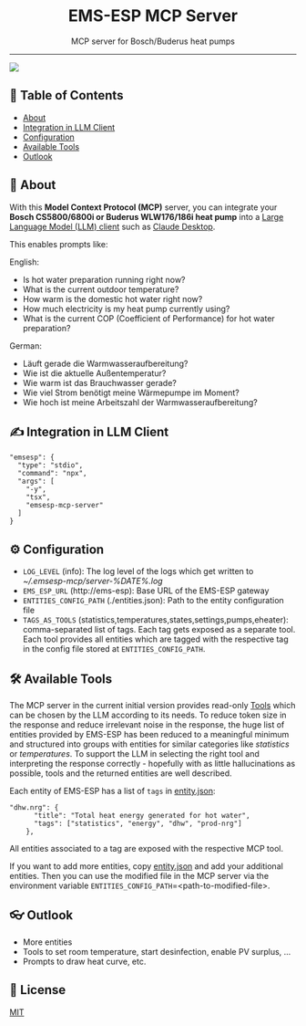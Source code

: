 <h1 align="center">EMS-ESP MCP Server</h1>

<p align="center">MCP server for Bosch/Buderus heat pumps</p>

---

![](https://i.ibb.co/G4qzST84/claude-desktop-dhw-cop.gif)

## 📔 Table of Contents

- [About](#-about)
- [Integration in LLM Client](#️-integration-in-llm-client)
- [Configuration](#️-configuration)
- [Available Tools](#️-available-tools)
- [Outlook](#outlook)

## 🚀 About

With this **Model Context Protocol (MCP)** server, you can integrate your **Bosch CS5800/6800i or Buderus WLW176/186i heat pump** into a [Large Language Model (LLM) client](https://modelcontextprotocol.io/clients) such as [Claude Desktop](https://claude.ai/download).

This enables prompts like:

English:

- Is hot water preparation running right now?
- What is the current outdoor temperature?
- How warm is the domestic hot water right now?
- How much electricity is my heat pump currently using?
- What is the current COP (Coefficient of Performance) for hot water preparation?

German:

- Läuft gerade die Warmwasseraufbereitung?
- Wie ist die aktuelle Außentemperatur?
- Wie warm ist das Brauchwasser gerade?
- Wie viel Strom benötigt meine Wärmepumpe im Moment?
- Wie hoch ist meine Arbeitszahl der Warmwasseraufbereitung?

## ✍️ Integration in LLM Client

```
"emsesp": {
  "type": "stdio",
  "command": "npx",
  "args": [
    "-y",
    "tsx",
    "emsesp-mcp-server"
  ]
}
```

## ⚙️ Configuration

- `LOG_LEVEL` (info): The log level of the logs which get written to _~/.emsesp-mcp/server-%DATE%.log_
- `EMS_ESP_URL` (http://ems-esp): Base URL of the EMS-ESP gateway
- `ENTITIES_CONFIG_PATH` (./entities.json): Path to the entity configuration file
- `TAGS_AS_TOOLS` (statistics,temperatures,states,settings,pumps,eheater): comma-separated list of tags. Each tag gets exposed as a separate tool. Each tool provides all entities which are tagged with the respective tag in the config file stored at `ENTITIES_CONFIG_PATH`.

## 🛠️ Available Tools

The MCP server in the current initial version provides read-only [Tools](https://modelcontextprotocol.io/docs/concepts/tools) which can be chosen by the LLM according to its needs.
To reduce token size in the response and reduce irrelevant noise in the response, the huge list of entities provided by EMS-ESP has been reduced to a meaningful minimum and structured into groups with entities for similar categories like _statistics_ or _temperatures_.
To support the LLM in selecting the right tool and interpreting the response correctly - hopefully with as little hallucinations as possible, tools and the returned entities are well described.

Each entity of EMS-ESP has a list of `tags` in [entity.json](./src/resources/entity.json):

```
"dhw.nrg": {
      "title": "Total heat energy generated for hot water",
      "tags": ["statistics", "energy", "dhw", "prod-nrg"]
    },
```

All entities associated to a tag are exposed with the respective MCP tool.

If you want to add more entities, copy [entity.json](./src/resources/entity.json) and add your additional entities.
Then you can use the modified file in the MCP server via the environment variable `ENTITIES_CONFIG_PATH`=\<path-to-modified-file\>.

## 👓 Outlook

- More entities
- Tools to set room temperature, start desinfection, enable PV surplus, ...
- Prompts to draw heat curve, etc.

## 📄 License

[MIT](LICENSE)
